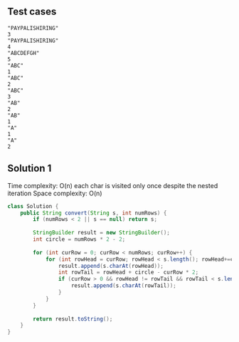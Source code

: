 ## Test cases
```
"PAYPALISHIRING"
3
"PAYPALISHIRING"
4
"ABCDEFGH"
5
"ABC"
1
"ABC"
2
"ABC"
3
"AB"
2
"AB"
1
"A"
1
"A"
2
```

## Solution 1

Time complexity: O(n) each char is visited only once despite the nested iteration 
Space complexity: O(n)

```java
class Solution {
    public String convert(String s, int numRows) {
        if (numRows < 2 || s == null) return s;
        
        StringBuilder result = new StringBuilder(); 
        int circle = numRows * 2 - 2;
        
        for (int curRow = 0; curRow < numRows; curRow++) {
            for (int rowHead = curRow; rowHead < s.length(); rowHead+=circle) {
                result.append(s.charAt(rowHead));
                int rowTail = rowHead + circle - curRow * 2;
                if (curRow > 0 && rowHead != rowTail && rowTail < s.length()) {
                    result.append(s.charAt(rowTail));
                }
            }
        }
        
        return result.toString();
    }
}
```

